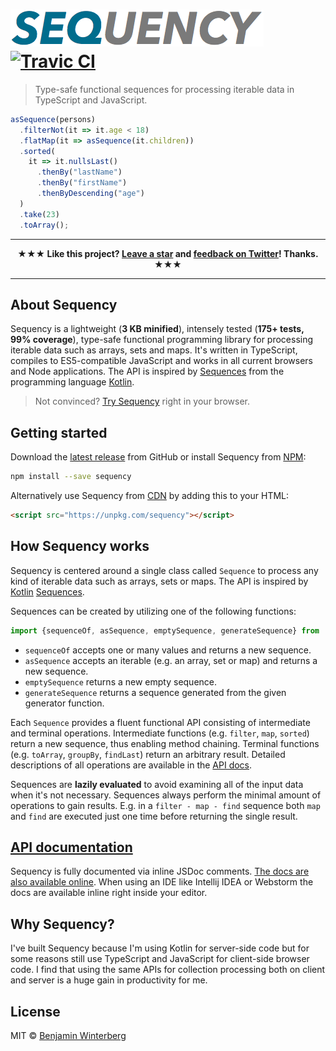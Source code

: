# ![Sequencey](/sequency.png) [![Travic CI](https://travis-ci.org/winterbe/sequency.svg?branch=master)](https://travis-ci.org/winterbe/sequency)

> Type-safe functional sequences for processing iterable data in TypeScript and JavaScript.

```js
asSequence(persons)
  .filterNot(it => it.age < 18)
  .flatMap(it => asSequence(it.children))
  .sorted(
    it => it.nullsLast()
      .thenBy("lastName")
      .thenBy("firstName")
      .thenByDescending("age")
  )
  .take(23)
  .toArray();
```

---

<p align="center">
<strong>★★★ Like this project? <a href="https://github.com/winterbe/sequency/stargazers">Leave a star</a> and <a href="https://twitter.com/winterbe_">feedback on Twitter</a>! Thanks. ★★★</strong>
</p>

---

## About Sequency

Sequency is a lightweight (**3 KB minified**), intensely tested (**175+ tests, 99% coverage**), type-safe functional programming library for processing iterable data such as arrays, sets and maps. It's written in TypeScript, compiles to ES5-compatible JavaScript and works in all current browsers and Node applications. The API is inspired by [Sequences](https://kotlinlang.org/api/latest/jvm/stdlib/kotlin.sequences/-sequence/) from the programming language [Kotlin](https://kotlinlang.org/).

> Not convinced? [Try Sequency](https://npm.runkit.com/sequency) right in your browser.

## Getting started

Download the [latest release](https://github.com/winterbe/sequency/releases) from GitHub or install Sequency from [NPM](https://www.npmjs.com/package/sequency):

```bash
npm install --save sequency
```

Alternatively use Sequency from [CDN](https://unpkg.com/sequency/) by adding this to your HTML:

```html
<script src="https://unpkg.com/sequency"></script>
```

## How Sequency works

Sequency is centered around a single class called `Sequence` to process any kind of iterable data such as arrays, sets or maps. The API is inspired by [Kotlin](https://kotlinlang.org/) [Sequences](https://kotlinlang.org/api/latest/jvm/stdlib/kotlin.sequences/-sequence/index.html). 

Sequences can be created by utilizing one of the following functions:

```js
import {sequenceOf, asSequence, emptySequence, generateSequence} from 'sequency';
```

- `sequenceOf` accepts one or many values and returns a new sequence.
- `asSequence` accepts an iterable (e.g. an array, set or map) and returns a new sequence.
- `emptySequence` returns a new empty sequence.
- `generateSequence` returns a sequence generated from the given generator function.

Each `Sequence` provides a fluent functional API consisting of intermediate and terminal operations. Intermediate functions (e.g. `filter`, `map`, `sorted`) return a new sequence, thus enabling method chaining. Terminal functions (e.g. `toArray`, `groupBy`, `findLast`) return an arbitrary result. Detailed descriptions of all operations are available in the [API docs](https://winterbe.github.io/sequency/).

Sequences are **lazily evaluated** to avoid examining all of the input data when it's not necessary. Sequences always perform the minimal amount of operations to gain results. E.g. in a `filter - map - find` sequence both `map` and `find` are executed just one time before returning the single result.

## [API documentation](https://winterbe.github.io/sequency/)

Sequency is fully documented via inline JSDoc comments. [The docs are also available online](https://winterbe.github.io/sequency/). When using an IDE like Intellij IDEA or Webstorm the docs are available inline right inside your editor.

## Why Sequency?

I've built Sequency because I'm using Kotlin for server-side code but for some reasons still use TypeScript and JavaScript for client-side browser code. I find that using the same APIs for collection processing both on client and server is a huge gain in productivity for me.

## License

MIT © [Benjamin Winterberg](https://twitter.com/winterbe_)
